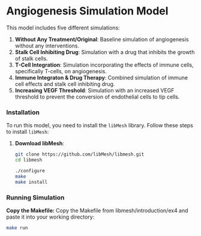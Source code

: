 # Angiogenesis Simulation Model


This model includes five different simulations:
1. **Without Any Treatment/Original**: Baseline simulation of angiogenesis without any interventions.
2. **Stalk Cell Inhibiting Drug**: Simulation with a drug that inhibits the growth of stalk cells.
3. **T-Cell Integration**: Simulation incorporating the effects of immune cells, specifically T-cells, on angiogenesis.
4. **Immune Integraton & Drug Therapy**: Combined simulation of immune cell effects and stalk cell inhibiting drug.
5. **Increasing VEGF Threshold**: Simulation with an increased VEGF threshold to prevent the conversion of endothelial cells to tip cells.

### Installation

To run this model, you need to install the `libMesh` library. Follow these steps to install `libMesh`:

1. **Download libMesh**:
   ```sh
   git clone https://github.com/libMesh/libmesh.git
   cd libmesh

   ./configure
   make
   make install

### Running Simulation
**Copy the Makefile:**
Copy the Makefile from libmesh/introduction/ex4 and paste it into your working directory:
 ```sh
 make run
